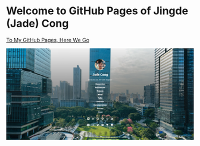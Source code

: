 # Welcome to GitHub Pages of Jingde (Jade) Cong

[To My GitHub Pages, Here We Go](https://jadecong.github.io/)

![Home-Cover](/assets/images/home/home-cover.png)
